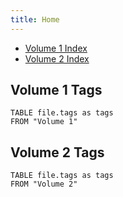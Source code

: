 ```yaml
---
title: Home
---
```


- [Volume 1 Index](Volume%201/Volume%201%20Index.md)
- [Volume 2 Index](Volume%202/Volume%202%20Index.md)




## Volume 1 Tags

 
```dataview 
TABLE file.tags as tags
FROM "Volume 1" 
```


## Volume 2 Tags

 
```dataview 
TABLE file.tags as tags
FROM "Volume 2" 
```
